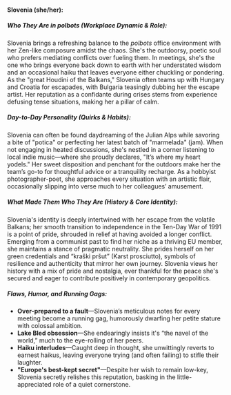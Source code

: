 #### Slovenia (she/her):  

##### Who They Are in *polbots* (Workplace Dynamic & Role):  
Slovenia brings a refreshing balance to the *polbots* office environment with her Zen-like composure amidst the chaos. She's the outdoorsy, poetic soul who prefers mediating conflicts over fueling them. In meetings, she's the one who brings everyone back down to earth with her understated wisdom and an occasional haiku that leaves everyone either chuckling or pondering. As the "great Houdini of the Balkans," Slovenia often teams up with Hungary and Croatia for escapades, with Bulgaria teasingly dubbing her the escape artist. Her reputation as a confidante during crises stems from experience defusing tense situations, making her a pillar of calm.

##### Day-to-Day Personality (Quirks & Habits):  
Slovenia can often be found daydreaming of the Julian Alps while savoring a bite of "potica" or perfecting her latest batch of "marmelada" (jam). When not engaging in heated discussions, she's nestled in a corner listening to local indie music—where she proudly declares, "It’s where my heart yodels." Her sweet disposition and penchant for the outdoors make her the team’s go-to for thoughtful advice or a tranquility recharge. As a hobbyist photographer-poet, she approaches every situation with an artistic flair, occasionally slipping into verse much to her colleagues’ amusement.

##### What Made Them Who They Are (History & Core Identity):  
Slovenia's identity is deeply intertwined with her escape from the volatile Balkans; her smooth transition to independence in the Ten-Day War of 1991 is a point of pride, shrouded in relief at having avoided a longer conflict. Emerging from a communist past to find her niche as a thriving EU member, she maintains a stance of pragmatic neutrality. She prides herself on her green credentials and “kraški pršut” (Karst prosciutto), symbols of resilience and authenticity that mirror her own journey. Slovenia views her history with a mix of pride and nostalgia, ever thankful for the peace she's secured and eager to contribute positively in contemporary geopolitics.

##### Flaws, Humor, and Running Gags:  
- **Over-prepared to a fault**—Slovenia’s meticulous notes for every meeting become a running gag, humorously dwarfing her petite stature with colossal ambition.  
- **Lake Bled obsession**—She endearingly insists it's “the navel of the world,” much to the eye-rolling of her peers.  
- **Haiku interludes**—Caught deep in thought, she unwittingly reverts to earnest haikus, leaving everyone trying (and often failing) to stifle their laughter.  
- **"Europe's best-kept secret"**—Despite her wish to remain low-key, Slovenia secretly relishes this reputation, basking in the little-appreciated role of a quiet cornerstone.